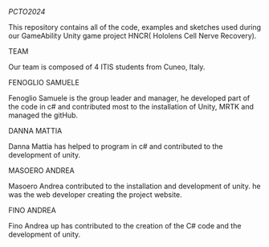 *PCTO2024*

This repository contains all of the code, examples and sketches used during our GameAbility Unity game project HNCR( Hololens Cell Nerve Recovery).

TEAM

Our team is composed of 4 ITIS students from Cuneo, Italy.

FENOGLIO SAMUELE

Fenoglio Samuele is the group leader and manager, he developed part of the code in c# and contributed most to the installation of Unity, MRTK and managed the gitHub.

DANNA MATTIA

Danna Mattia has helped to program in c# and contributed to the development of unity.

MASOERO ANDREA

Masoero Andrea contributed to the installation and development of unity. he was the web developer creating the project website.

FINO ANDREA

Fino Andrea up has contributed to the creation of the C# code and the development of unity.



